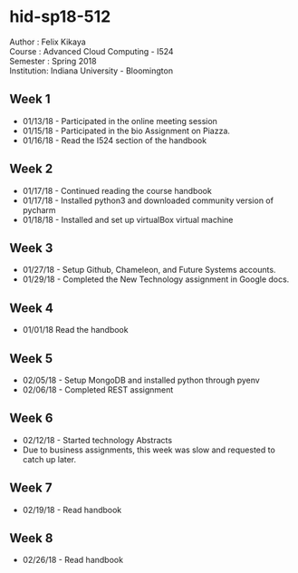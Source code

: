 # hid-sp18-512

Author : Felix Kikaya <br/>
Course : Advanced Cloud Computing - I524 <br/>
Semester : Spring 2018 <br/>
Institution: Indiana University - Bloomington
			
## Week 1

- 01/13/18 - Participated in the online meeting session
- 01/15/18 - Participated in the bio Assignment on Piazza.
- 01/16/18 - Read the I524 section of the handbook

## Week 2
- 01/17/18 - Continued reading the course handbook
- 01/17/18 - Installed python3 and downloaded community version of pycharm
- 01/18/18 - Installed and set up virtualBox virtual machine

## Week 3
- 01/27/18 - Setup Github, Chameleon, and Future Systems accounts.
- 01/29/18 - Completed the New Technology assignment in Google docs.

## Week 4
- 01/01/18 Read the handbook

## Week 5
- 02/05/18 - Setup MongoDB and installed python through pyenv
- 02/06/18 - Completed REST assignment

## Week 6
- 02/12/18 - Started technology Abstracts
- Due to business assignments, this week was slow and requested to catch up later.

## Week 7
- 02/19/18 - Read handbook

## Week 8
- 02/26/18 - Read handbook

